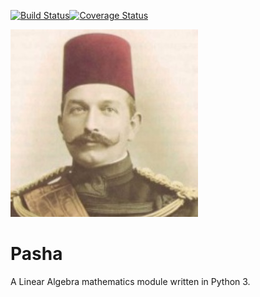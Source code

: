 [![Build Status](https://travis-ci.org/scotmatson/pasha.svg?branch=master)](https://travis-ci.org/scotmatson/pasha)[![Coverage Status](https://coveralls.io/repos/github/scotmatson/pasha/badge.svg?branch=master)](https://coveralls.io/github/scotmatson/pasha?branch=master)

[![A photograph of Huseyin Tevfik Pasha](assets/huseyin_tevfik_pasha.jpg)](https://goo.gl/DPpKmr)

# Pasha

A Linear Algebra mathematics module written in Python 3.
